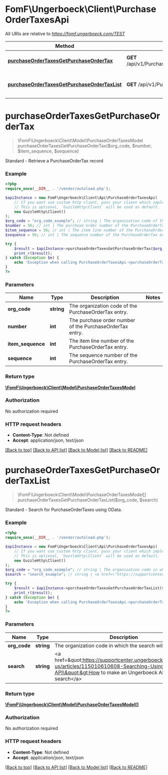 # FomF\Ungerboeck\Client\PurchaseOrderTaxesApi

All URIs are relative to *https://fomf.ungerboeck.com/TEST*

Method | HTTP request | Description
------------- | ------------- | -------------
[**purchaseOrderTaxesGetPurchaseOrderTax**](PurchaseOrderTaxesApi.md#purchaseOrderTaxesGetPurchaseOrderTax) | **GET** /api/v1/PurchaseOrderTaxes/{OrgCode}/{Number}/{ItemSequence}/{Sequence} | Standard - Retrieve a PurchaseOrderTax record
[**purchaseOrderTaxesGetPurchaseOrderTaxList**](PurchaseOrderTaxesApi.md#purchaseOrderTaxesGetPurchaseOrderTaxList) | **GET** /api/v1/PurchaseOrderTaxes/{OrgCode} | Standard - Search for PurchaseOrderTaxes using OData.


# **purchaseOrderTaxesGetPurchaseOrderTax**
> \FomF\Ungerboeck\Client\Model\PurchaseOrderTaxesModel purchaseOrderTaxesGetPurchaseOrderTax($org_code, $number, $item_sequence, $sequence)

Standard - Retrieve a PurchaseOrderTax record

### Example
```php
<?php
require_once(__DIR__ . '/vendor/autoload.php');

$apiInstance = new FomF\Ungerboeck\Client\Api\PurchaseOrderTaxesApi(
    // If you want use custom http client, pass your client which implements `GuzzleHttp\ClientInterface`.
    // This is optional, `GuzzleHttp\Client` will be used as default.
    new GuzzleHttp\Client()
);
$org_code = "org_code_example"; // string | The organization code of the PurchaseOrderTax entry.
$number = 56; // int | The purchase order number of the PurchaseOrderTax entry.
$item_sequence = 56; // int | The item line number of the PurchaseOrderTax entry.
$sequence = 56; // int | The sequence number of the PurchaseOrderTax entry.

try {
    $result = $apiInstance->purchaseOrderTaxesGetPurchaseOrderTax($org_code, $number, $item_sequence, $sequence);
    print_r($result);
} catch (Exception $e) {
    echo 'Exception when calling PurchaseOrderTaxesApi->purchaseOrderTaxesGetPurchaseOrderTax: ', $e->getMessage(), PHP_EOL;
}
?>
```

### Parameters

Name | Type | Description  | Notes
------------- | ------------- | ------------- | -------------
 **org_code** | **string**| The organization code of the PurchaseOrderTax entry. |
 **number** | **int**| The purchase order number of the PurchaseOrderTax entry. |
 **item_sequence** | **int**| The item line number of the PurchaseOrderTax entry. |
 **sequence** | **int**| The sequence number of the PurchaseOrderTax entry. |

### Return type

[**\FomF\Ungerboeck\Client\Model\PurchaseOrderTaxesModel**](../Model/PurchaseOrderTaxesModel.md)

### Authorization

No authorization required

### HTTP request headers

 - **Content-Type**: Not defined
 - **Accept**: application/json, text/json

[[Back to top]](#) [[Back to API list]](../../README.md#documentation-for-api-endpoints) [[Back to Model list]](../../README.md#documentation-for-models) [[Back to README]](../../README.md)

# **purchaseOrderTaxesGetPurchaseOrderTaxList**
> \FomF\Ungerboeck\Client\Model\PurchaseOrderTaxesModel[] purchaseOrderTaxesGetPurchaseOrderTaxList($org_code, $search)

Standard - Search for PurchaseOrderTaxes using OData.

### Example
```php
<?php
require_once(__DIR__ . '/vendor/autoload.php');

$apiInstance = new FomF\Ungerboeck\Client\Api\PurchaseOrderTaxesApi(
    // If you want use custom http client, pass your client which implements `GuzzleHttp\ClientInterface`.
    // This is optional, `GuzzleHttp\Client` will be used as default.
    new GuzzleHttp\Client()
);
$org_code = "org_code_example"; // string | The organization code in which the search will take place
$search = "search_example"; // string | <a href=\"https://supportcenter.ungerboeck.com/hc/en-us/articles/115010610608-Searching-Using-the-API\">How to make an Ungerboeck API search</a>

try {
    $result = $apiInstance->purchaseOrderTaxesGetPurchaseOrderTaxList($org_code, $search);
    print_r($result);
} catch (Exception $e) {
    echo 'Exception when calling PurchaseOrderTaxesApi->purchaseOrderTaxesGetPurchaseOrderTaxList: ', $e->getMessage(), PHP_EOL;
}
?>
```

### Parameters

Name | Type | Description  | Notes
------------- | ------------- | ------------- | -------------
 **org_code** | **string**| The organization code in which the search will take place |
 **search** | **string**| &lt;a href&#x3D;\&quot;https://supportcenter.ungerboeck.com/hc/en-us/articles/115010610608-Searching-Using-the-API\&quot;&gt;How to make an Ungerboeck API search&lt;/a&gt; |

### Return type

[**\FomF\Ungerboeck\Client\Model\PurchaseOrderTaxesModel[]**](../Model/PurchaseOrderTaxesModel.md)

### Authorization

No authorization required

### HTTP request headers

 - **Content-Type**: Not defined
 - **Accept**: application/json, text/json

[[Back to top]](#) [[Back to API list]](../../README.md#documentation-for-api-endpoints) [[Back to Model list]](../../README.md#documentation-for-models) [[Back to README]](../../README.md)

